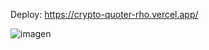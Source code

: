 Deploy: https://crypto-quoter-rho.vercel.app/

![imagen](https://github.com/lgimenez-code/crypto-quoter/assets/46572620/9f7653d4-f358-492b-88fc-07e59b05e5b4)
